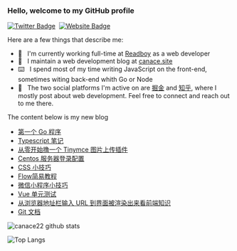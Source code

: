### Hello, welcome to my GitHub profile

[![Twitter Badge](https://img.shields.io/badge/-@Canace22-1ca0f1?style=flat-square&labelColor=1ca0f1&logo=twitter&logoColor=white&link=https://twitter.com/CanaceSteve)](https://twitter.com/CanaceSteve)&nbsp;&nbsp;[![Website Badge](https://img.shields.io/badge/-canace.site-0d3b73?style=flat-square&logo=website&logoColor=white&link=https://canace.site/)](https://canace.site/)

Here are a few things that describe me:

- 💼&nbsp;&nbsp; I'm currently working full-time at [Readboy](https://www.readboy.com/) as a web developer
- 📝&nbsp;&nbsp; I maintain a web development blog at [canace.site](https://canace.site/)
- ⌨️&nbsp;&nbsp; I spend most of my time writing JavaScript on the front-end, sometimes witing back-end whith Go or Node
- 💬&nbsp;&nbsp; The two social platforms I'm active on are [掘金](https://juejin.cn/user/2066737589913117) and [知乎](https://www.zhihu.com/people/canace22), where I mostly post about web development. Feel free to connect and reach out to me there.

The content below is my new blog

<!-- BLOG-POST-LIST:START -->
- [第一个 Go 程序](https://canace.site/2020/11/25/go%E5%85%A5%E9%97%A8/)
- [Typescript 笔记](https://canace.site/2020/11/23/typescript%E7%8E%AF%E5%A2%83%E9%85%8D%E7%BD%AE/)
- [从零开始撸一个 Tinymce 图片上传插件](https://canace.site/2020/11/19/%E6%92%B8%E4%B8%80%E4%B8%AAtinymce-img%E6%8F%92%E4%BB%B6/)
- [Centos 服务器登录配置](https://canace.site/2020/11/18/centos%E6%9C%8D%E5%8A%A1%E5%99%A8%E7%99%BB%E5%BD%95%E9%85%8D%E7%BD%AE/)
- [CSS 小技巧](https://canace.site/2020/11/11/CSS-%E5%B0%8F%E6%8A%80%E5%B7%A7/)
- [Flow简易教程](https://canace.site/2020/11/09/flow%E7%AE%80%E6%98%93%E6%95%99%E7%A8%8B/)
- [微信小程序小技巧](https://canace.site/2020/11/06/%E5%BE%AE%E4%BF%A1%E5%B0%8F%E7%A8%8B%E5%BA%8F%E8%B8%A9%E5%9D%91/)
- [Vue 单元测试](https://canace.site/2020/10/28/vue-test-unit/)
- [从浏览器地址栏输入 URL 到界面被渲染出来看前端知识](https://canace.site/2020/10/12/%E4%BB%8E%E8%BE%93%E5%85%A5url%E5%88%B0%E6%98%BE%E7%A4%BA%E7%94%BB%E9%9D%A2%E5%88%B0%E5%BA%95%E5%8F%91%E7%94%9F%E4%BA%86%E4%BB%80%E4%B9%88/)
- [Git 文档](https://canace.site/2020/10/10/git%E5%B8%B8%E7%94%A8%E5%91%BD%E4%BB%A4/)
<!-- BLOG-POST-LIST:END -->

![canace22 github stats](https://github-readme-stats.vercel.app/api?username=canace22&count_private=true&show_icons=true&theme=vue)

![Top Langs](https://github-readme-stats.vercel.app/api/top-langs/?username=canace22&count_private=true&layout=compact)




